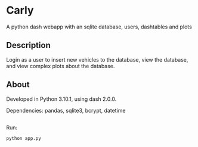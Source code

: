 # Carly
A python dash webapp with an sqlite database, users, dashtables and plots


## Description
Login as a user to insert new vehicles to the database, view the database, and view complex plots about the database. 


## About
Developed in Python 3.10.1, using dash 2.0.0.

Dependencies: pandas, sqlite3, bcrypt, datetime <br/>

##
Run:
```bash
python app.py
```
